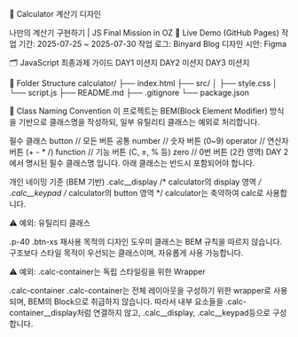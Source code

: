 🧮 Calculator
계산기 디자인

나만의 계산기 구현하기 | JS Final Mission in OZ
🚀 Live Demo (GitHub Pages)
작업 기간: 2025-07-25 ~ 2025-07-30
작업 로그: Binyard Blog
디자인 시안: Figma

🗂️ JavaScript 최종과제 가이드
DAY1 미션지
DAY2 미션지
DAY3 미션지

📁 Folder Structure
calculator/
├── index.html
├── src/
│   ├── style.css
│   └── script.js
├── README.md
├── .gitignore
└── package.json

📍 Class Naming Convention
이 프로젝트는 BEM(Block Element Modifier) 방식을 기반으로 클래스명을 작성하되, 일부 유틸리티 클래스는 예외로 처리합니다.

필수 클래스
button     // 모든 버튼 공통
number     // 숫자 버튼 (0~9)
operator   // 연산자 버튼 (+ - * /)
function   // 기능 버튼 (C, ±, % 등)
zero       // 0번 버튼 (2칸 영역)
DAY 2에서 명시된 필수 클래스명 입니다. 아래 클래스는 반드시 포함되어야 합니다.

개인 네이밍 기준 (BEM 기반)
.calc__display     /* calculator의 display 영역 */
.calc__keypad      /* calculator의 button 영역 */
calculator는 축약하여 calc로 사용합니다.

⚠️ 예외: 유틸리티 클래스

.p-40
.btn-xs
재사용 목적의 디자인 도우미 클래스는 BEM 규칙을 따르지 않습니다.
구조보다 스타일 목적이 우선되는 클래스이며, 자유롭게 사용 가능합니다.

⚠️ 예외: .calc-container는 독립 스타일링을 위한 Wrapper

.calc-container
.calc-container는 전체 레이아웃을 구성하기 위한 wrapper로 사용되며, BEM의 Block으로 취급하지 않습니다.
따라서 내부 요소들을 .calc-container__display처럼 연결하지 않고, .calc__display, .calc__keypad등으로 구성합니다.
